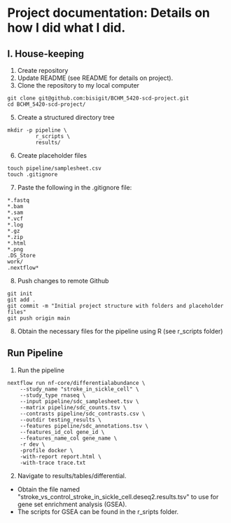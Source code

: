 # Project documentation: Details on how I did what I did.

## I. House-keeping 
1. Create repository
2. Update README (see README for details on project).
3. Clone the repository to my local computer
```
git clone git@github.com:bisigit/BCHM_5420-scd-project.git
cd BCHM_5420-scd-project/
```
5. Create a structured directory tree
```
mkdir -p pipeline \
         r_scripts \
         results/
```
6. Create placeholder files
```
touch pipeline/samplesheet.csv
touch .gitignore
```
7. Paste the following in the .gitignore file:
```
*.fastq
*.bam
*.sam
*.vcf
*.log
*.gz
*.zip
*.html
*.png
.DS_Store
work/
.nextflow*
```
8. Push changes to remote Github
```
git init
git add .
git commit -m "Initial project structure with folders and placeholder files"
git push origin main
```
8. Obtain the necessary files for the pipeline using R (see r_scripts folder)

## Run Pipeline
1. Run the pipeline
``` 
nextflow run nf-core/differentialabundance \
    --study_name "stroke_in_sickle_cell" \
    --study_type rnaseq \
    --input pipeline/sdc_samplesheet.tsv \
    --matrix pipeline/sdc_counts.tsv \
    --contrasts pipeline/sdc_contrasts.csv \
    --outdir testing_results \
    --features pipeline/sdc_annotations.tsv \
    --features_id_col gene_id \
    --features_name_col gene_name \
    -r dev \
    -profile docker \
    -with-report report.html \
    -with-trace trace.txt
```

2. Navigate to results/tables/differential.
- Obtain the file named "stroke_vs_control_stroke_in_sickle_cell.deseq2.results.tsv" to use for gene set enrichment analysis (GSEA).
- The scripts for GSEA can be found in the r_sripts folder.











